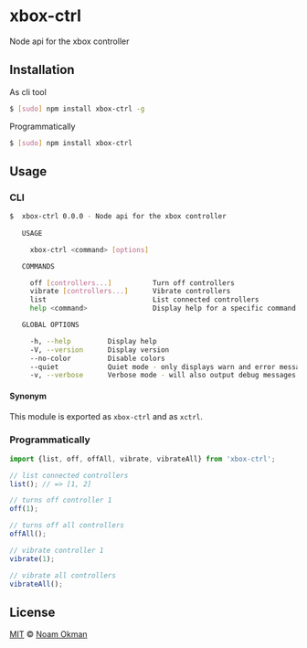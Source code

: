 # xbox-ctrl
Node api for the xbox controller

## Installation
As cli tool
```bash
$ [sudo] npm install xbox-ctrl -g
```

Programmatically
```bash
$ [sudo] npm install xbox-ctrl
```

## Usage
### CLI
```bash
$  xbox-ctrl 0.0.0 - Node api for the xbox controller
     
   USAGE

     xbox-ctrl <command> [options]

   COMMANDS

     off [controllers...]          Turn off controllers               
     vibrate [controllers...]      Vibrate controllers                
     list                          List connected controllers         
     help <command>                Display help for a specific command

   GLOBAL OPTIONS

     -h, --help         Display help                                      
     -V, --version      Display version                                   
     --no-color         Disable colors                                    
     --quiet            Quiet mode - only displays warn and error messages
     -v, --verbose      Verbose mode - will also output debug messages    


```
#### Synonym
This module is exported as `xbox-ctrl` and as `xctrl`.

### Programmatically
```js
import {list, off, offAll, vibrate, vibrateAll} from 'xbox-ctrl';

// list connected controllers
list(); // => [1, 2]

// turns off controller 1
off(1);

// turns off all controllers
offAll();

// vibrate controller 1
vibrate(1);

// vibrate all controllers
vibrateAll();
```

## License

[MIT](LICENSE) © [Noam Okman](https://github.com/noamokman)